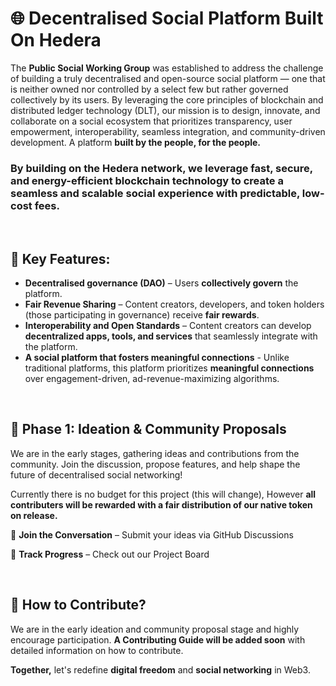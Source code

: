# :globe_with_meridians: Decentralised Social Platform Built On Hedera
The **Public Social Working Group** was established to address the challenge of building a truly decentralised and open-source social platform — one that is neither owned nor controlled by a select few but rather governed collectively by its users. By leveraging the core principles of blockchain and distributed ledger technology (DLT), our mission is to design, innovate, and collaborate on a social ecosystem that prioritizes transparency, user empowerment, interoperability, seamless integration, and community-driven development. A platform **built by the people, for the people.**

### By building on the Hedera network, we leverage fast, secure, and energy-efficient blockchain technology to create a seamless and scalable social experience with predictable, low-cost fees.

&nbsp; 

## :key:  Key Features:

* **Decentralised governance (DAO)** – Users **collectively govern** the platform.
* **Fair Revenue Sharing** – Content creators, developers, and token holders (those participating in governance) receive **fair rewards**.
* **Interoperability and Open Standards** – Content creators can develop **decentralized apps, tools, and services** that seamlessly integrate with the platform.
* **A social platform that fosters meaningful connections** - Unlike traditional platforms, this platform prioritizes **meaningful connections** over engagement-driven, ad-revenue-maximizing algorithms.


&nbsp; 

## 🚀  Phase 1: Ideation & Community Proposals
We are in the early stages, gathering ideas and contributions from the community. Join the discussion, propose features, and help shape the future of decentralised social networking!

Currently there is no budget for this project (this will change), However **all contributers will be rewarded with a fair distribution of our native token on release.**

💬  **Join the Conversation** – Submit your ideas via GitHub Discussions

📌  **Track Progress** – Check out our Project Board


&nbsp; 

## :hammer:  How to Contribute?
We are in the early ideation and community proposal stage and highly encourage participation. **A Contributing Guide will be added soon** with detailed information on how to contribute.





**Together,** let's redefine **digital freedom** and **social networking** in Web3.

